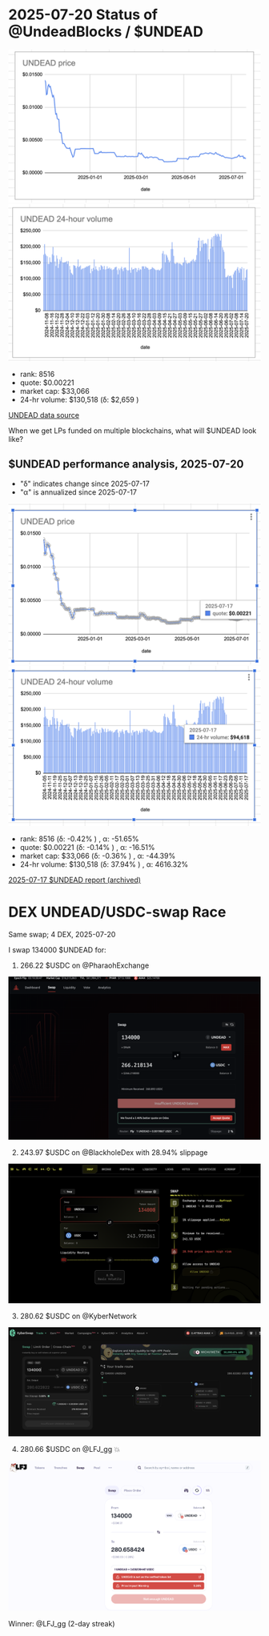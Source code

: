# 2025-07-20 Status of @UndeadBlocks / $UNDEAD 

![$UNDEAD rank](imgs/01a-rank.png) 
![$UNDEAD quote](imgs/01b-quote.png) 
![$UNDEAD market captalization](imgs/01c-cap.png) 
![$UNDEAD 24-hour volume](imgs/01d-vol.png) 

* rank: 8516 
* quote: $0.00221 
* market cap: $33,066 
* 24-hr volume: $130,518 (δ: $2,659 ) 


[UNDEAD data source](https://www.coingecko.com/en/coins/undead-blocks) 



When we get LPs funded on multiple blockchains, what will $UNDEAD look like? 

## $UNDEAD performance analysis, 2025-07-20 

* "δ" indicates change since 2025-07-17 
* "α" is annualized since 2025-07-17 

![$UNDEAD rank](/blog/snapshot/imgs/01a-rank.png) 
![$UNDEAD quote](/blog/snapshot/imgs/01b-quote.png) 
![$UNDEAD market captalization](/blog/snapshot/imgs/01c-cap.png) 
![$UNDEAD 24-hour volume](/blog/snapshot/imgs/01d-vol.png) 

* rank: 8516 (δ: -0.42% ) , α: -51.65% 
* quote: $0.00221 (δ: -0.14% ) , α: -16.51% 
* market cap: $33,066 (δ: -0.36% ) , α: -44.39% 
* 24-hr volume: $130,518 (δ: 37.94% ) , α: 4616.32% 

[2025-07-17 $UNDEAD report (archived)](https://github.com/pivoteur/biz/tree/main/blog/snapshot) 
# DEX UNDEAD/USDC-swap Race 

Same swap; 4 DEX, 2025-07-20 

I swap 134000 $UNDEAD for: 

1. 266.22 $USDC on @PharaohExchange 

![UNDEAD/USDC swap on Pharaoh](imgs/02a-pharaoh.png) 

2. 243.97 $USDC on @BlackholeDex with 28.94% slippage 

![UNDEAD/USDC swap on Blackhole](imgs/02b-blackhole.png) 

3. 280.62 $USDC on @KyberNetwork 

![UNDEAD/USDC swap on Kyber](imgs/02c-kyber.png) 

4. 280.66 $USDC on @LFJ_gg 💥 

![UNDEAD/USDC swap on LFJ](imgs/02d-lfj.png) 

Winner: @LFJ_gg (2-day streak) 

